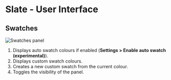# Slate - User Interface

## Swatches

![Swatches panel](https://github.com/mitchcurtis/slate/blob/master/doc/images/slate-swatches-panel.png)

1. Displays auto swatch colours if enabled (**Settings > Enable auto swatch (experimental)**).
2. Displays custom swatch colours.
3. Creates a new custom swatch from the current colour.
4. Toggles the visibility of the panel.
